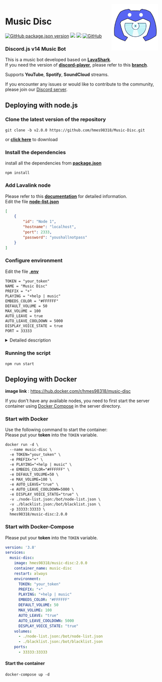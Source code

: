 <img width="150" height="150" align="right" style="float: right; margin: 0 10px 0 0;" alt="music_disc" src="public/imgs/logo2.png">

# Music Disc 

<a href="https://github.com/hmes98318/Music-Disc/releases"><img alt="GitHub package.json version" src="https://img.shields.io/github/package-json/v/hmes98318/Music-Disc?style=for-the-badge"></a> 
<a href="https://discord.js.org/"><img src="https://img.shields.io/badge/Discord.JS-v14-blue?style=for-the-badge&logo=DISCORD" /></a> 
<a href="https://nodejs.org/"><img src="https://img.shields.io/badge/Node.JS->=16.13.0-brightgreen?style=for-the-badge&logo=Node.js"></a> 
<a href="https://github.com/hmes98318/Music-Disc/blob/main/LICENSE"><img alt="GitHub" src="https://img.shields.io/github/license/hmes98318/Music-Disc?style=for-the-badge&color=brightgreen"></a>  

### Discord.js v14 Music Bot  
This is a music bot developed based on [**LavaShark**](https://lavashark.js.org/).  
If you need the version of [**discord-player**](https://github.com/Androz2091/discord-player), please refer to this [**branch**](https://github.com/hmes98318/Music-Disc/tree/discord-player).  

Supports **YouTube**, **Spotify**, **SoundCloud** streams.  

If you encounter any issues or would like to contribute to the community, please join our [Discord server](https://discord.gg/7rQEx7SPGr).  

## Deploying with node.js

### Clone the latest version of the repository
```
git clone -b v2.0.0 https://github.com/hmes98318/Music-Disc.git
```
or [**click here**](https://github.com/hmes98318/Music-Disc/releases) to download  


### Install the dependencies
install all the dependencies from [**package.json**](./package.json)  
```
npm install
```


### Add Lavalink node
Please refer to this [**documentation**](https://lavashark.js.org/docs/server-config) for detailed information.  
Edit the file [**node-list.json**](./node-list.json)  
```json
[
    {
        "id": "Node 1",
        "hostname": "localhost",
        "port": 2333,
        "password": "youshallnotpass"
    }
]
```


### Configure environment
Edit the file [**.env**](./.env) 
```env
TOKEN = "your_token"
NAME = "Music Disc"
PREFIX = "+"
PLAYING = "+help | music"
EMBEDS_COLOR = "#FFFFFF"
DEFAULT_VOLUME = 50
MAX_VOLUME = 100
AUTO_LEAVE = true
AUTO_LEAVE_COOLDOWN = 5000
DISPLAY_VOICE_STATE = true
PORT = 33333
```

<details> 
  <summary>Detailed description</summary>

  **`AUTO_LEAVE`** : After the music finished, can choose whether let the bot leave voice channel automatically or not.  
  **`AUTO_LEAVE_COOLDOWN`** : Timer for auto disconnect(ms).  
  **`DISPLAY_VOICE_STATE`** : Show voice channel status updates.   
</details>


### Running the script 
```
npm run start
```


## Deploying with Docker
**image link** : https://hub.docker.com/r/hmes98318/music-disc  

If you don't have any available nodes, you need to first start the server container using [Docker Compose](server/docker-compose.yml) in the server directory.  

### Start with Docker
Use the following command to start the container:  
Please put your **token** into the `TOKEN` variable.  
```
docker run -d \
  --name music-disc \
  -e TOKEN="your_token" \
  -e PREFIX="+" \
  -e PLAYING="+help | music" \
  -e EMBEDS_COLOR="#FFFFFF" \
  -e DEFAULT_VOLUME=50 \
  -e MAX_VOLUME=100 \
  -e AUTO_LEAVE="true" \
  -e AUTO_LEAVE_COOLDOWN=5000 \
  -e DISPLAY_VOICE_STATE="true" \
  -v ./node-list.json:/bot/node-list.json \
  -v ./blacklist.json:/bot/blacklist.json \
  -p 33333:33333 \
  hmes98318/music-disc:2.0.0
```

### Start with Docker-Compose
Please put your **token** into the `TOKEN` variable.  
```yml
version: '3.8'
services:
  music-disc:
    image: hmes98318/music-disc:2.0.0
    container_name: music-disc
    restart: always
    environment:
      TOKEN: "your_token"
      PREFIX: "+"
      PLAYING: "+help | music"
      EMBEDS_COLOR: "#FFFFFF"
      DEFAULT_VOLUME: 50
      MAX_VOLUME: 100
      AUTO_LEAVE: "true"
      AUTO_LEAVE_COOLDOWN: 5000
      DISPLAY_VOICE_STATE: "true"
    volumes:
      - ./node-list.json:/bot/node-list.json
      - ./blacklist.json:/bot/blacklist.json
    ports:
      - 33333:33333
```

#### Start the container  
```
docker-compose up -d
```
